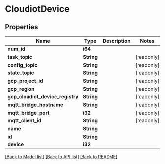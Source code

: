 # CloudiotDevice

## Properties

Name | Type | Description | Notes
------------ | ------------- | ------------- | -------------
**num_id** | **i64** |  | 
**task_topic** | **String** |  | [readonly]
**config_topic** | **String** |  | [readonly]
**state_topic** | **String** |  | [readonly]
**gcp_project_id** | **String** |  | [readonly]
**gcp_region** | **String** |  | [readonly]
**gcp_cloudiot_device_registry** | **String** |  | [readonly]
**mqtt_bridge_hostname** | **String** |  | [readonly]
**mqtt_bridge_port** | **i32** |  | [readonly]
**mqtt_client_id** | **String** |  | [readonly]
**name** | **String** |  | 
**id** | **String** |  | 
**device** | **i32** |  | 

[[Back to Model list]](../README.md#documentation-for-models) [[Back to API list]](../README.md#documentation-for-api-endpoints) [[Back to README]](../README.md)


